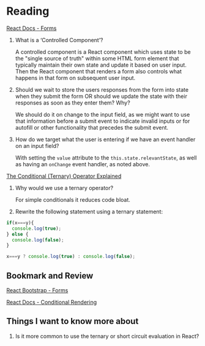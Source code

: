 # Reading

[React Docs - Forms](https://reactjs.org/docs/forms.html)

1. What is a ‘Controlled Component’?

    A controlled component is a React component which uses state to be the "single source of truth" within some HTML form element that typically maintain their own state and update it based on user input. Then the React component that renders a form also controls what happens in that form on subsequent user input.

2. Should we wait to store the users responses from the form into state when they submit the form OR should we update the state with their responses as soon as they enter them? Why?

    We should do it on change to the input field, as we might want to use that information before a submit event to indicate invalid inputs or for autofill or other functionality that precedes the submit event.

3. How do we target what the user is entering if we have an event handler on an input field?

    With setting the `value` attribute to the `this.state.relevantState`, as well as having an `onChange` event handler, as noted above.

[The Conditional (Ternary) Operator Explained](https://codeburst.io/javascript-the-conditional-ternary-operator-explained-cac7218beeff)

1. Why would we use a ternary operator?

    For simple conditionals it reduces code bloat.

2. Rewrite the following statement using a ternary statement:

```JavaScript
if(x===y){
  console.log(true);
} else {
  console.log(false);
}
```

```JavaScript
x===y ? console.log(true) : console.log(false);
```

## Bookmark and Review

[React Bootstrap - Forms](https://react-bootstrap.github.io/forms/overview/)

[React Docs - Conditional Rendering](https://reactjs.org/docs/conditional-rendering.html)

## Things I want to know more about

1. Is it more common to use the ternary or short circuit evaluation in React?
